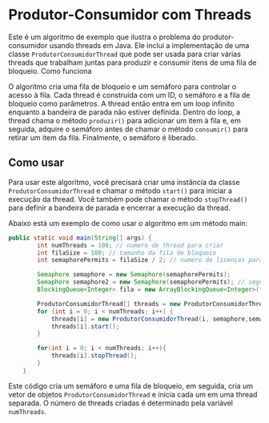 # Produtor-Consumidor com Threads

Este é um algoritmo de exemplo que ilustra o problema do produtor-consumidor usando threads em Java. Ele inclui a implementação de uma classe `ProdutorConsumidorThread` que pode ser usada para criar várias threads que trabalham juntas para produzir e consumir itens de uma fila de bloqueio.
Como funciona

O algoritmo cria uma fila de bloqueio e um semáforo para controlar o acesso à fila. Cada thread é construída com um ID, o semáforo e a fila de bloqueio como parâmetros. A thread então entra em um loop infinito enquanto a bandeira de parada não estiver definida. Dentro do loop, a thread chama o método `produzir()` para adicionar um item à fila e, em seguida, adquire o semáforo antes de chamar o método `consumir()` para retirar um item da fila. Finalmente, o semáforo é liberado.

## Como usar
Para usar este algoritmo, você precisará criar uma instância da classe `ProdutorConsumidorThread` e chamar o método `start()` para iniciar a execução da thread. Você também pode chamar o método `stopThread()` para definir a bandeira de parada e encerrar a execução da thread.

Abaixo está um exemplo de como usar o algoritmo em um método main:
```java
public static void main(String[] args) {
        int numThreads = 100; // numero de thread para criar
        int filaSize = 100; // tamanho da fila de bloqueio
        int semaphorePermits = filaSize / 2; // numero de licenças para o semáforo

        Semaphore semaphore = new Semaphore(semaphorePermits);
        Semaphore semaphore2 = new Semaphore(semaphorePermits); // segunda Thread, para servi como DeadLocK
        BlockingQueue<Integer> fila = new ArrayBlockingQueue<Integer>(filaSize);

        ProdutorConsumidorThread[] threads = new ProdutorConsumidorThread[numThreads];
        for (int i = 0; i < numThreads; i++) {
            threads[i] = new ProdutorConsumidorThread(i, semaphore,semaphore2, fila);
            threads[i].start();
        }

        for(int i = 0; i < numThreads; i++){
            threads[i].stopThread();
        }
    }
``` 
Este código cria um semáforo e uma fila de bloqueio, em seguida, cria um vetor de objetos `ProdutorConsumidorThread` e inicia cada um em uma thread separada. O número de threads criadas é determinado pela variável `numThreads`.

